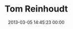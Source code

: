 ---
title: "Tom Reinhoudt"
date: 2013-03-05 14:45:23 00:00
permalink: /mrcurious
twitter: ""
likes: [1718,1733]
id: 1833
gravatar: "http://www.gravatar.com/avatar/31a32199464b05202a98be32a70778af"
---